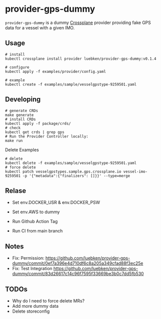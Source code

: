 # provider-gps-dummy

`provider-gps-dummy` is a dummy [Crossplane](https://crossplane.io/) provider providing fake GPS data for a vessel with a given IMO.

## Usage

```
# install
kubectl crossplane install provider luebken/provider-gps-dummy:v0.1.4

# configure 
kubectl apply -f examples/provider/config.yaml

# example
kubectl create -f examples/sample/vesselgpstype-9259501.yaml
```

## Developing

```
# generate CRDs
make generate
# install CRDs
kubectl apply -f package/crds/
# check
kubectl get crds | grep gps
# Run the Provider Controller locally:
make run
```

Delete Examples
```
# delete
kubectl delete -f examples/sample/vesselgpstype-9259501.yaml
# force delete
kubectl patch vesselgpstypes.sample.gps.crossplane.io vessel-imo-9259501 -p '{"metadata":{"finalizers": []}}' --type=merge
```

## Relase
* Set env.DOCKER_USR & env.DOCKER_PSW
* Set env.AWS to dummy

* Run Github Action Tag
* Run CI from main branch

## Notes
* Fix: Permission: https://github.com/luebken/provider-gps-dummy/commit/0ef7a396e4d710df6c8a205a349cfad88f3ec25e
* Fix: Test Integration https://github.com/luebken/provider-gps-dummy/commit/83d26617c14c96f7595f33669be3b0c7dd5fb530

## TODOs
* Why do I need to force delete MRs?
* Add more dummy data
* Delete storeconfig